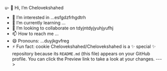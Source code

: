 u- 👋 Hi, I’m Chelovekshahed
- 👀 I’m interested in ...esfgdzfrhgdtrh
- 🌱 I’m currently learning ...
- 💞️ I’m looking to collaborate on  tdyjntdyjyuhjyufhj
- 📫 How to reach me ...
- 😄 Pronouns: ...duyjkgvfreg
- ⚡ Fun fact: cookie
Chelovekshahed/Chelovekshahed is a ✨ special ✨ repository because its `README.md` (this file) appears on your GitHub profile.
You can click the Preview link to take a look at your changes.
--->
